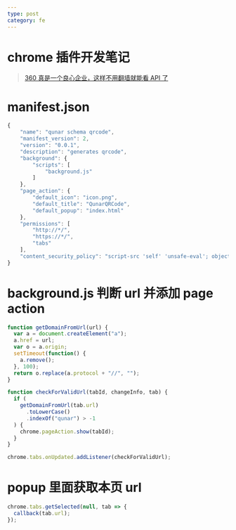 ```yaml
---
type: post
category: fe
---
```


# chrome 插件开发笔记

> [360 真是一个良心企业，这样不用翻墙就能看 API 了](http://open.chrome.360.cn/extension_dev/overview.html)

# manifest.json

```javascript
{
    "name": "qunar schema qrcode",
    "manifest_version": 2,
    "version": "0.0.1",
    "description": "generates qrcode",
    "background": {
        "scripts": [
            "background.js"
        ]
    },
    "page_action": {
        "default_icon": "icon.png",
        "default_title": "QunarQRCode",
        "default_popup": "index.html"
    },
    "permissions": [
        "http://*/",
        "https://*/",
        "tabs"
    ],
    "content_security_policy": "script-src 'self' 'unsafe-eval'; object-src 'self'"
}
```

# background.js 判断 url 并添加 page action

```javascript
function getDomainFromUrl(url) {
  var a = document.createElement("a");
  a.href = url;
  var o = a.origin;
  setTimeout(function() {
    a.remove();
  }, 100);
  return o.replace(a.protocol + "//", "");
}

function checkForValidUrl(tabId, changeInfo, tab) {
  if (
    getDomainFromUrl(tab.url)
      .toLowerCase()
      .indexOf("qunar") > -1
  ) {
    chrome.pageAction.show(tabId);
  }
}

chrome.tabs.onUpdated.addListener(checkForValidUrl);
```

# popup 里面获取本页 url

```javascript
chrome.tabs.getSelected(null, tab => {
  callback(tab.url);
});
```
